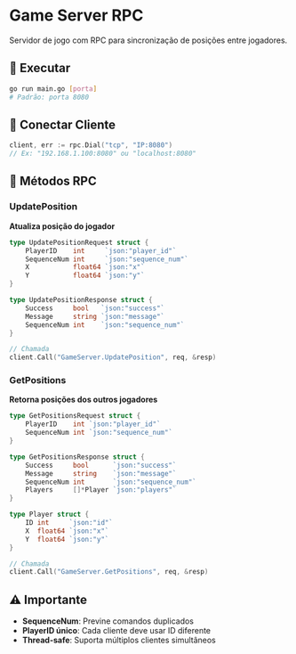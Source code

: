 # Game Server RPC

Servidor de jogo com RPC para sincronização de posições entre jogadores.

## 🚀 Executar
```bash
go run main.go [porta]
# Padrão: porta 8080
```

## 📡 Conectar Cliente
```go
client, err := rpc.Dial("tcp", "IP:8080")
// Ex: "192.168.1.100:8080" ou "localhost:8080"
```

## 🔧 Métodos RPC

### UpdatePosition
**Atualiza posição do jogador**
```go
type UpdatePositionRequest struct {
    PlayerID    int     `json:"player_id"`
    SequenceNum int     `json:"sequence_num"`
    X           float64 `json:"x"`
    Y           float64 `json:"y"`
}

type UpdatePositionResponse struct {
    Success     bool   `json:"success"`
    Message     string `json:"message"`
    SequenceNum int    `json:"sequence_num"`
}

// Chamada
client.Call("GameServer.UpdatePosition", req, &resp)
```

### GetPositions
**Retorna posições dos outros jogadores**
```go
type GetPositionsRequest struct {
    PlayerID    int `json:"player_id"`
    SequenceNum int `json:"sequence_num"`
}

type GetPositionsResponse struct {
    Success     bool      `json:"success"`
    Message     string    `json:"message"`
    SequenceNum int       `json:"sequence_num"`
    Players     []*Player `json:"players"`
}

type Player struct {
    ID int     `json:"id"`
    X  float64 `json:"x"`
    Y  float64 `json:"y"`
}

// Chamada
client.Call("GameServer.GetPositions", req, &resp)
```

## ⚠️ Importante
- **SequenceNum**: Previne comandos duplicados
- **PlayerID único**: Cada cliente deve usar ID diferente
- **Thread-safe**: Suporta múltiplos clientes simultâneos
